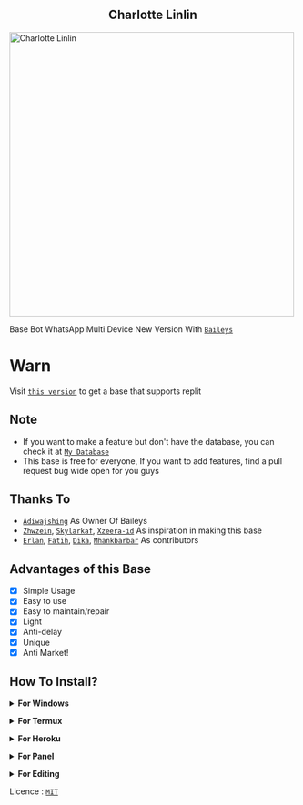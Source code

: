 ## <b><center>Charlotte Linlin</center></b>
 
<img src="https://telegra.ph/file/71c196cc44dbe175c72c0.jpg" alt="Charlotte Linlin" width="500"/>

Base Bot WhatsApp Multi Device New Version With [`Baileys`](https://github.com/adiwajshing/baileys)

# Warn
Visit [`this version`](https://github.com/NzrlAfndi/Charlotte-Linlin/tree/replit-version) to get a base that supports replit

## Note
* If you want to make a feature but don't have the database, you can check it at [`My Database`](https://github.com/NzrlAfndi/Databasee)
* This base is free for everyone, If you want to add features, find a pull request bug wide open for you guys

## Thanks To
* [`Adiwajshing`](https://github.com/Adiwajshing) As Owner Of Baileys
* [`Zhwzein`](https://github.com/zhwzein), [`Skylarkaf`](https://github.com/skylarkaf), [`Xzeera-id`](https://github.com/xzeera-id) As inspiration in making this base
* [`Erlan`](https://github.com/Erlanrahmat), [`Fatih`](https://github.com/fatiharridho), [`Dika`](https://github.com/Dikaarndt), [`Mhankbarbar`](https://github.com/Mhankbarbar) As contributors

## Advantages of this Base
-   [x] Simple Usage
-   [x] Easy to use
-   [x] Easy to maintain/repair
-   [x] Light
-   [x] Anti-delay
-   [x] Unique
-   [x] Anti Market!

## How To Install?
<b><details><summary>For Windows</summary></b>
* Download & Install [`Git`](https://git-scm.com/downloads)
* Download & Install [`NodeJS`](https://nodejs.org/en/download)
* Download & Install [`FFmpeg`](https://ffmpeg.org/download.html)

```
Don't forget to add FFmpeg to the PATH environment variable
```

```
> git clone https://github.com/NzrlAfndi/Charlotte-Linlin
> cd Charlotte-Linlin
> npm install
```
</details>

<b><details><summary>For Termux</summary></b>
* Highly Recommended To use [`termux from Fdroid!`](https://f-droid.org/en/packages/com.termux/)

``` bash
apt update && apt upgrade
pkg install nodejs
pkg install bash
bash install.sh
npm start
```
</details>

<b><details><summary>For Heroku</summary></b>
[![Deploy](https://www.herokucdn.com/deploy/button.png)](https://heroku.com/deploy)
* Don't Forget To Add Buildpack
```
heroku/nodejs
https://github.com/jonathanong/heroku-buildpack-ffmpeg-latest
https://github.com/clhuang/heroku-buildpack-webp-binaries.git
```
</details>

<b><details><summary>For Panel</summary></b>
* Make sure that the panel you are using supports webpmux
</details>

<b><details><summary>For Editing</summary></b>
* Change everything as needed in [`settings.js`](https://github.com/NzrlAfndi/Charlotte-Linlin/blob/master/settings.js)
* Add features in [`command`](https://github.com/NzrlAfndi/Charlotte-Linlin/blob/master/command)
* Session : MultiFileAuthState
* Support : Windows, Termux & Panel
</details>

Licence : [`MIT`](https://en.wikipedia.org/wiki/MIT_License)



